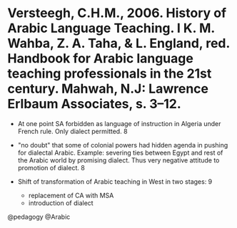 # Versteegh, C.H.M., 2006. History of Arabic Language Teaching. I K. M. Wahba, Z. A. Taha, & L. England, red. Handbook for Arabic language teaching professionals in the 21st century. Mahwah, N.J: Lawrence Erlbaum Associates, s. 3–12.

- At one point SA forbidden as language of instruction in Algeria under French rule. Only dialect permitted. 8

- "no doubt" that some of colonial powers had hidden agenda in pushing for dialectal Arabic. Example: severing ties between Egypt and rest of the Arabic world by promising dialect. Thus very negative attitude to promotion of dialect. 8

- Shift of transformation of Arabic teaching in West in two stages: 9
    - replacement of CA with MSA
    - introduction of dialect

@pedagogy
@Arabic